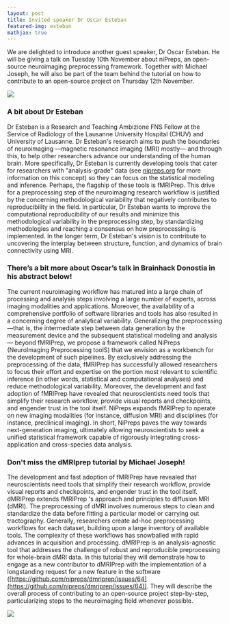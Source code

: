 ```yaml
---
layout: post
title: Invited speaker Dr Oscar Esteban
featured-img: esteban
mathjax: true
---
```


We are delighted to introduce another guest speaker, Dr Oscar Esteban. He will be giving a talk on Tuesday 10th November about niPreps, an open-source neuroimaging preprocessing framework. Together with Michael Joseph, he will also be part of the team behind the tutorial on how to contribute to an open-source project on Thursday 12th November.

![](https://brainhack-donostia.github.io/assets/img/posts/esteban.jpg)

### A bit about Dr Esteban

 Dr Esteban is a Research and Teaching Ambizione FNS Fellow at the Service of Radiology of the Lausanne University Hospital (CHUV) and University of Lausanne. Dr Esteban's research aims to push the boundaries of neuroimaging —magnetic resonance imaging (MRI) mostly— and through this, to help other researchers advance our understanding of the human brain. More specifically, Dr Esteban is currently developing tools that cater for researchers with "analysis-grade" data (see [nipreps.org](https://www.nipreps.org) for more information on this concept) so they can focus on the statistical modeling and inference. Perhaps, the flagship of these tools is fMRIPrep. This drive for a preprocessing step of the neuroimaging research workflow is justified by the concerning methodological variability that negatively contributes to reproducibility in the field. In particular, Dr Esteban wants to improve the computational reproducibility of our results and minimize this methodological variability in the preprocessing step, by standardizing methodologies and reaching a consensus on how preprocessing is implemented. In the longer term, Dr Esteban's vision is to contribute to uncovering the interplay between structure, function, and dynamics of brain connectivity using MRI.

### There’s a bit more about Oscar’s talk in Brainhack Donostia in his abstract below!

The current neuroimaging workflow has matured into a large chain of processing and analysis steps involving a large number of experts, across imaging modalities and applications. Moreover, the availability of a comprehensive portfolio of software libraries and tools has also resulted in a concerning degree of analytical variability. Generalizing the preprocessing —that is, the intermediate step between data generation by the measurement device and the subsequent statistical modeling and analysis— beyond fMRIPrep, we propose a framework called NiPreps (NeuroImaging Preprocessing toolS) that we envision as a workbench for the development of such pipelines. By exclusively addressing the preprocessing of the data, fMRIPrep has successfully allowed researchers to focus their effort and expertise on the portion most relevant to scientific inference (in other words, statistical and computational analyses) and reduce methodological variability. Moreover, the development and fast adoption of fMRIPrep have revealed that neuroscientists need tools that simplify their research workflow, provide visual reports and checkpoints, and engender trust in the tool itself. NiPreps expands fMRIPrep to operate on new imaging modalities (for instance, diffusion MRI) and disciplines (for instance, preclinical imaging). In short, NiPreps paves the way towards next-generation imaging, ultimately allowing neuroscientists to seek a unified statistical framework capable of rigorously integrating cross-application and cross-species data analysis.

### Don't miss the dMRIprep tutorial by Michael Joseph!

The development and fast adoption of fMRIPrep have revealed that neuroscientists need tools that simplify their research workflow, provide visual reports and checkpoints, and engender trust in the tool itself. dMRIPrep extends fMRIPrep 's approach and principles to diffusion MRI (dMRI). The preprocessing of dMRI involves numerous steps to clean and standardize the data before fitting a particular model or carrying out tractography. Generally, researchers create ad-hoc preprocessing workflows for each dataset, building upon a large inventory of available tools. The complexity of these workflows has snowballed with rapid advances in acquisition and processing. dMRIPrep is an analysis-agnostic tool that addresses the challenge of robust and reproducible preprocessing for whole-brain dMRI data.
In this tutorial they will demonstrate how to engage as a new contributor to dMRIPrep with the implementation of a longstanding request for a new feature in the software ([https://github.com/nipreps/dmriprep/issues/64](https://github.com/nipreps/dmriprep/issues/64)). They will describe the overall process of contributing to an open-source project step-by-step, particularizing steps to the neuroimaging field whenever possible.

![](https://brainhack-donostia.github.io/assets/img/posts/joseph.jpg)

